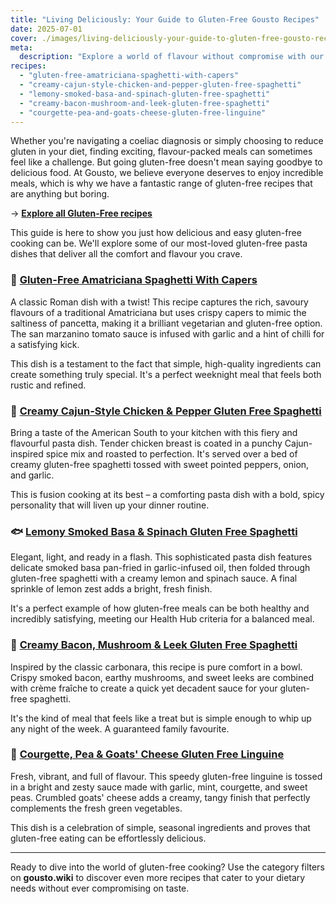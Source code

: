 ```yaml
---
title: "Living Deliciously: Your Guide to Gluten-Free Gousto Recipes"
date: 2025-07-01
cover: ./images/living-deliciously-your-guide-to-gluten-free-gousto-recipes.jpg
meta:
  description: "Explore a world of flavour without compromise with our guide to the best gluten-free Gousto recipes. Perfect for coeliacs and those choosing a gluten-free lifestyle."
recipes:
  - "gluten-free-amatriciana-spaghetti-with-capers"
  - "creamy-cajun-style-chicken-and-pepper-gluten-free-spaghetti"
  - "lemony-smoked-basa-and-spinach-gluten-free-spaghetti"
  - "creamy-bacon-mushroom-and-leek-gluten-free-spaghetti"
  - "courgette-pea-and-goats-cheese-gluten-free-linguine"
---
```


Whether you're navigating a coeliac diagnosis or simply choosing to reduce gluten in your diet, finding exciting, flavour-packed meals can sometimes feel like a challenge. But going gluten-free doesn't mean saying goodbye to delicious food. At Gousto, we believe everyone deserves to enjoy incredible meals, which is why we have a fantastic range of gluten-free recipes that are anything but boring.

→ [**Explore all Gluten-Free recipes**](/recipes/category/gluten-free/)

This guide is here to show you just how delicious and easy gluten-free cooking can be. We'll explore some of our most-loved gluten-free pasta dishes that deliver all the comfort and flavour you crave.

### 🍝 [Gluten-Free Amatriciana Spaghetti With Capers](/recipes/gluten-free-amatriciana-spaghetti-with-capers/)

A classic Roman dish with a twist! This recipe captures the rich, savoury flavours of a traditional Amatriciana but uses crispy capers to mimic the saltiness of pancetta, making it a brilliant vegetarian and gluten-free option. The san marzanino tomato sauce is infused with garlic and a hint of chilli for a satisfying kick.

This dish is a testament to the fact that simple, high-quality ingredients can create something truly special. It's a perfect weeknight meal that feels both rustic and refined.

### 🍗 [Creamy Cajun-Style Chicken & Pepper Gluten Free Spaghetti](/recipes/creamy-cajun-style-chicken-and-pepper-gluten-free-spaghetti/)

Bring a taste of the American South to your kitchen with this fiery and flavourful pasta dish. Tender chicken breast is coated in a punchy Cajun-inspired spice mix and roasted to perfection. It's served over a bed of creamy gluten-free spaghetti tossed with sweet pointed peppers, onion, and garlic.

This is fusion cooking at its best – a comforting pasta dish with a bold, spicy personality that will liven up your dinner routine.

### 🐟 [Lemony Smoked Basa & Spinach Gluten Free Spaghetti](/recipes/lemony-smoked-basa-and-spinach-gluten-free-spaghetti//)

Elegant, light, and ready in a flash. This sophisticated pasta dish features delicate smoked basa pan-fried in garlic-infused oil, then folded through gluten-free spaghetti with a creamy lemon and spinach sauce. A final sprinkle of lemon zest adds a bright, fresh finish.

It's a perfect example of how gluten-free meals can be both healthy and incredibly satisfying, meeting our Health Hub criteria for a balanced meal.

### 🥓 [Creamy Bacon, Mushroom & Leek Gluten Free Spaghetti](/recipes/creamy-bacon-mushroom-and-leek-gluten-free-spaghetti/)

Inspired by the classic carbonara, this recipe is pure comfort in a bowl. Crispy smoked bacon, earthy mushrooms, and sweet leeks are combined with crème fraîche to create a quick yet decadent sauce for your gluten-free spaghetti.

It's the kind of meal that feels like a treat but is simple enough to whip up any night of the week. A guaranteed family favourite.

### 🐐 [Courgette, Pea & Goats' Cheese Gluten Free Linguine](/recipes/courgette-pea-and-goats-cheese-gluten-free-linguine/)

Fresh, vibrant, and full of flavour. This speedy gluten-free linguine is tossed in a bright and zesty sauce made with garlic, mint, courgette, and sweet peas. Crumbled goats' cheese adds a creamy, tangy finish that perfectly complements the fresh green vegetables.

This dish is a celebration of simple, seasonal ingredients and proves that gluten-free eating can be effortlessly delicious.

---

Ready to dive into the world of gluten-free cooking? Use the category filters on **gousto.wiki** to discover even more recipes that cater to your dietary needs without ever compromising on taste.
